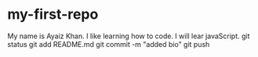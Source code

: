 # my-first-repo
My name is Ayaiz Khan. I like learning how to code. I will lear javaScript.
git status
git add README.md
git commit -m "added bio"
git push
